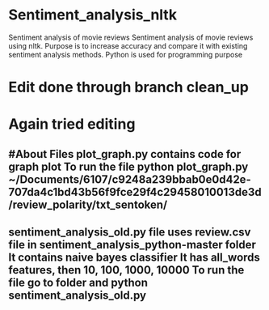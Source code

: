 # Sentiment_analysis_nltk
Sentiment analysis of movie reviews
Sentiment analysis of movie reviews using nltk.
Purpose is to increase accuracy and compare it with 
existing sentiment analysis methods.
Python is used for programming purpose
# Edit done through branch clean_up
# Again tried editing


#About Files 
plot_graph.py contains code for graph plot
To run the file python plot_graph.py ~/Documents/6107/c9248a239bbab0e0d42e-707da4c1bd43b56f9fce29f4c29458010013de3d/review_polarity/txt_sentoken/
---------------------------------
sentiment_analysis_old.py
file uses review.csv file in sentiment_analysis_python-master folder
It contains naive bayes classifier
It has all_words features, then 10, 100, 1000, 10000
To run the file go to folder and python sentiment_analysis_old.py
--------------------------------------


